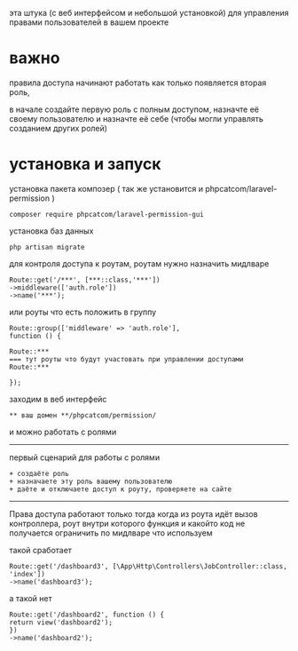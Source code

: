 эта штука (с веб интерфейсом и небольшой установкой) для управления правами пользователей в вашем проекте

# важно

правила доступа начинают работать как только появляется вторая роль, 

в начале создайте первую роль с полным доступом, назначте её своему пользователю и назначте её себе (чтобы могли управлять созданием других ролей)

# установка и запуск

установка пакета композер ( так же установится и phpcatcom/laravel-permission )

    composer require phpcatcom/laravel-permission-gui

установка баз данных

    php artisan migrate

для контроля доступа к роутам, роутам нужно назначить мидлваре

    Route::get('/***', [***::class,'***'])
    ->middleware(['auth.role'])
    ->name('***');

или роуты что есть положить в группу

    Route::group(['middleware' => 'auth.role'],
    function () {

    Route::***
    === тут роуты что будут участовать при управлении доступами
    Route::***

    });

заходим в веб интерфейс

    ** ваш домен **/phpcatcom/permission/

и можно работать с ролями

---

первый сценарий для работы с ролями

    + создаёте роль
    + назначаете эту роль вашему пользователю
    + даёте и отключаете доступ к роуту, проверяете на сайте

---

Права доступа работают только тогда когда из роута идёт вызов контроллера, роут внутри которого функция и какойто код не
получается ограничить по мидлваре что используем

такой сработает

    Route::get('/dashboard3', [\App\Http\Controllers\JobController::class, 'index'])
    ->name('dashboard3');

а такой нет

    Route::get('/dashboard2', function () {
    return view('dashboard2');
    })
    ->name('dashboard2');
